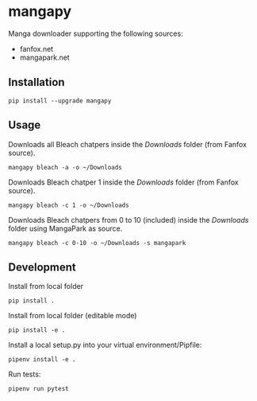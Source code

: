 # mangapy

Manga downloader supporting the following sources:

- fanfox.net
- mangapark.net

## Installation

```
pip install --upgrade mangapy
```

## Usage

Downloads all Bleach chatpers inside the *Downloads* folder (from Fanfox source).
```
mangapy bleach -a -o ~/Downloads
```

Downloads Bleach chatper 1 inside the *Downloads* folder (from Fanfox source).
```
mangapy bleach -c 1 -o ~/Downloads
```

Downloads Bleach chatpers from 0 to 10 (included) inside the *Downloads* folder using MangaPark as source.
```
mangapy bleach -c 0-10 -o ~/Downloads -s mangapark
```

## Development

Install from local folder

```
pip install .
```

Install from local folder (editable mode)

```
pip install -e .
```

Install a local setup.py into your virtual environment/Pipfile:

```
pipenv install -e .
```

Run tests:

```
pipenv run pytest
```
